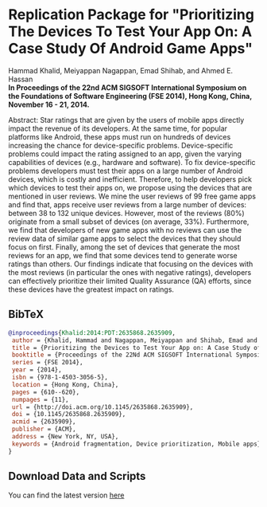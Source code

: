 # Replication Package for "Prioritizing The Devices To Test Your App On: A Case Study Of Android Game Apps"

Hammad Khalid, Meiyappan Nagappan, Emad Shihab, and Ahmed E. Hassan  
**In Proceedings of the 22nd ACM SIGSOFT International Symposium on the Foundations of Software Engineering (FSE 2014), Hong Kong, China, November 16 - 21, 2014.**

Abstract: Star ratings that are given by the users of mobile apps directly impact the revenue of its developers. At the same time, for popular platforms like Android, these apps must run on hundreds of devices increasing the chance for device-specific problems. Device-specific problems could impact the rating assigned to an app, given the varying capabilities of devices (e.g., hardware and software). To fix device-specific problems developers must test their apps on a large number of Android devices, which is costly and inefficient. Therefore, to help developers pick which devices to test their apps on, we propose using the devices that are mentioned in user reviews. We mine the user reviews of 99 free game apps and find that, apps receive user reviews from a large number of devices: between 38 to 132 unique devices. However, most of the reviews (80%) originate from a small subset of devices (on average, 33%). Furthermore, we find that developers of new game apps with no reviews can use the review data of similar game apps to select the devices that they should focus on first. Finally, among the set of devices that generate the most reviews for an app, we find that some devices tend to generate worse ratings than others. Our findings indicate that focusing on the devices with the most reviews (in particular the ones with negative ratings), developers can effectively prioritize their limited Quality Assurance (QA) efforts, since these devices have the greatest impact on ratings.

## BibTeX

```bibtex
@inproceedings{Khalid:2014:PDT:2635868.2635909,
 author = {Khalid, Hammad and Nagappan, Meiyappan and Shihab, Emad and Hassan, Ahmed E.},
 title = {Prioritizing the Devices to Test Your App on: A Case Study of Android Game Apps},
 booktitle = {Proceedings of the 22Nd ACM SIGSOFT International Symposium on Foundations of Software Engineering},
 series = {FSE 2014},
 year = {2014},
 isbn = {978-1-4503-3056-5},
 location = {Hong Kong, China},
 pages = {610--620},
 numpages = {11},
 url = {http://doi.acm.org/10.1145/2635868.2635909},
 doi = {10.1145/2635868.2635909},
 acmid = {2635909},
 publisher = {ACM},
 address = {New York, NY, USA},
 keywords = {Android fragmentation, Device prioritization, Mobile apps},
} 
```

## Download Data and Scripts
You can find the latest version [here](https://github.com/SAILResearch/replication-prioritize_devices_test_app/releases/latest)
